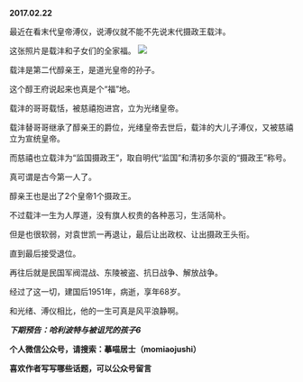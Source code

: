 
          
**2017.02.22**

最近在看末代皇帝溥仪，说溥仪就不能不先说末代摄政王载沣。

这张照片是载沣和子女们的全家福。
![](http://upload-images.jianshu.io/upload_images/51001-924c3c370a069880.jpeg)


载沣是第二代醇亲王，是道光皇帝的孙子。

这个醇王府说起来也真是个“福”地。

载沣的哥哥载恬，被慈禧抱进宫，立为光绪皇帝。

载沣替哥哥继承了醇亲王的爵位，光绪皇帝去世后，载沣的大儿子溥仪，又被慈禧立为宣统皇帝。

而慈禧也立载沣为“监国摄政王”，取自明代“监国”和清初多尔衮的“摄政王”称号。

真可谓是古今第一人了。

醇亲王也是出了2个皇帝1个摄政王。

不过载沣一生为人厚道，没有旗人权贵的各种恶习，生活简朴。

但是也很软弱，对袁世凯一再退让，最后让出政权、让出摄政王头衔。

直到最后接受退位。

再往后就是民国军阀混战、东陵被盗、抗日战争、解放战争。

经过了这一切，建国后1951年，病逝，享年68岁。

和光绪、溥仪相比，他的一生可真是风平浪静啊。


***下期预告：哈利波特与被诅咒的孩子6***


**个人微信公众号，请搜索：摹喵居士（momiaojushi）**

**喜欢作者写写哪些话题，可以公众号留言**

        
